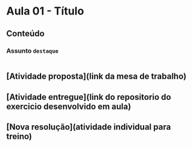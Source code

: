 # Aula 01 - Título

## Conteúdo

### Assunto `destaque`

```cs

```

## [Atividade proposta](link da mesa de trabalho)
## [Atividade entregue](link do repositorio do exercicio desenvolvido em aula)
## [Nova resolução](atividade individual para treino)